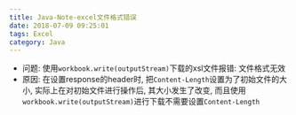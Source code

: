```yaml
---
title: Java-Note-excel文件格式错误
date: 2018-07-09 09:25:01
tags: Excel
category: Java
---
```

- 问题: 使用`workbook.write(outputStream)`下载的xsl文件报错: 文件格式无效
- 原因: 在设置response的header时, 把`Content-Length`设置为了初始文件的大小, 实际上在对初始文件进行操作后, 其大小发生了改变, 而且使用`workbook.write(outputStream)`进行下载不需要设置`Content-Length`
<!-- more -->
